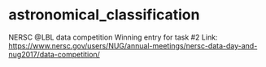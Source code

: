 # astronomical_classification
NERSC @LBL data competition
Winning entry for task #2
Link: https://www.nersc.gov/users/NUG/annual-meetings/nersc-data-day-and-nug2017/data-competition/
